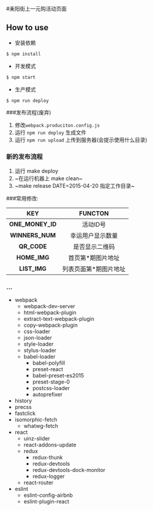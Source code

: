 #耒阳街上一元购活动页面

## How to use
  - 安装依赖
```bash
$ npm install

```
  - 开发模式
```bash
$ npm start

```
  - 生产模式
```bash
$ npm run deploy
```

###发布流程(废弃)
  1. 修改`webpack.produciton.config.js`
  2. 运行 `npm run deploy` 生成文件
  3. 运行 `npm run upload` 上传到服务器(会提示使用什么目录)

### 新的发布流程
  1. 运行 make deploy
  2. ~在运行机器上 make clean~
  2. ~make release DATE=2015-04-20 指定工作目录~


###常用修改:

|KEY              |FUNCTON               |
|:---------------:|:--------------------:|
|__ONE_MONEY_ID__ |活动ID号               |
|__WINNERS_NUM__  |幸运用户显示数量         |
|__QR_CODE__      |是否显示二维码           |
|__HOME_IMG__     |首页第*期图片地址        |
|__LIST_IMG__     |列表页面第*期图片地址     |




### ...
 - webpack
   - webpack-dev-server   
   - html-webpack-plugin
   - extract-text-webpack-plugin
   - copy-webpack-plugin
   - css-loader
   - json-loader
   - style-loader
   - stylus-loader
   - babel-loader
     - babel-polyfill
     - preset-react
     - babel-preset-es2015
     - preset-stage-0
     - postcss-loader
     - autoprefixer
 - history
 - precss
 - fastclick
 - isomorphic-fetch
   - whatwg-fetch
 - react
   - uinz-slider
   - react-addons-update
   - redux
     - redux-thunk
     - redux-devtools
     - redux-devtools-dock-monitor
     - redux-logger
   - react-router
 - eslint
   - eslint-config-airbnb
   - eslint-plugin-react
